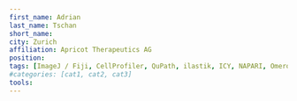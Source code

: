 ```yaml
---
first_name: Adrian 
last_name: Tschan
short_name: 
city: Zurich
affiliation: Apricot Therapeutics AG
position: 
tags: [ImageJ / Fiji, CellProfiler, QuPath, ilastik, ICY, NAPARI, Omero, KNIME, Huygens, Imaris, Arivis, R]
#categories: [cat1, cat2, cat3]
tools:
---
```

